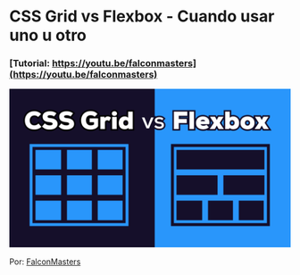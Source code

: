 # CSS Grid vs Flexbox - Cuando usar uno u otro

### [Tutorial: https://youtu.be/falconmasters](https://youtu.be/falconmasters)

![CSS Grid vs Flexbox - Cuando usar uno u otro](https://raw.githubusercontent.com/falconmasters/grid-vs-flexbox/master/img/thumb.png)

Por: [FalconMasters](http://www.falconmasters.com)
